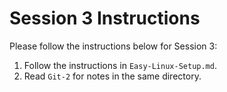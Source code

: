 # Session 3 Instructions

Please follow the instructions below for Session 3:

1. Follow the instructions in `Easy-Linux-Setup.md`.
2. Read `Git-2` for notes in the same directory.
